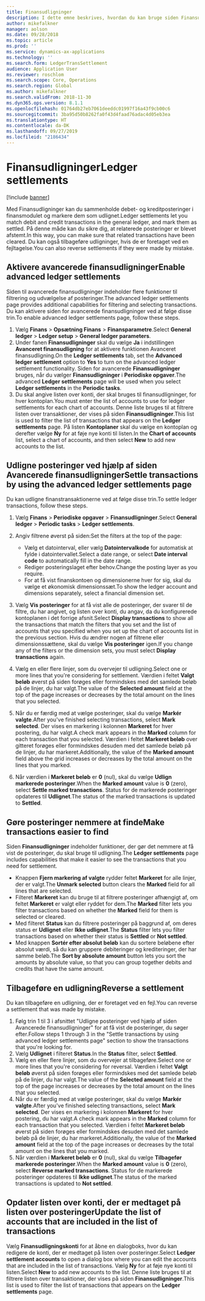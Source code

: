 ```yaml
---
title: Finansudligninger
description: I dette emne beskrives, hvordan du kan bruge siden Finansudligninger til at udligne finansposteringer og tilbageføre udligninger.
author: mikefalkner
manager: aolson
ms.date: 09/28/2018
ms.topic: article
ms.prod: ''
ms.service: dynamics-ax-applications
ms.technology: ''
ms.search.form: LedgerTransSettlement
audience: Application User
ms.reviewer: roschlom
ms.search.scope: Core, Operations
ms.search.region: Global
ms.author: mikefalkner
ms.search.validFrom: 2018-11-30
ms.dyn365.ops.version: 8.1.1
ms.openlocfilehash: 01764db27eb7061deeddc01997f16a43f9cb00c6
ms.sourcegitcommit: 3ba95d50b8262fa0f43d4faad76adac4d05eb3ea
ms.translationtype: HT
ms.contentlocale: da-DK
ms.lasthandoff: 09/27/2019
ms.locfileid: "2186434"
---
```

# <a name="ledger-settlements"></a><span data-ttu-id="d751c-103">Finansudligninger</span><span class="sxs-lookup"><span data-stu-id="d751c-103">Ledger settlements</span></span>

[!include [banner](../includes/banner.md)]

<span data-ttu-id="d751c-104">Med Finansudligninger kan du sammenholde debet- og kreditposteringer i finansmodulet og markere dem som udlignet.</span><span class="sxs-lookup"><span data-stu-id="d751c-104">Ledger settlements let you match debit and credit transactions in the general ledger, and mark them as settled.</span></span> <span data-ttu-id="d751c-105">På denne måde kan du sikre dig, at relaterede posteringer er blevet afstemt.</span><span class="sxs-lookup"><span data-stu-id="d751c-105">In this way, you can make sure that related transactions have been cleared.</span></span> <span data-ttu-id="d751c-106">Du kan også tilbageføre udligninger, hvis de er foretaget ved en fejltagelse.</span><span class="sxs-lookup"><span data-stu-id="d751c-106">You can also reverse settlements if they were made by mistake.</span></span>

## <a name="enable-advanced-ledger-settlements"></a><span data-ttu-id="d751c-107">Aktivere avancerede finansudligninger</span><span class="sxs-lookup"><span data-stu-id="d751c-107">Enable advanced ledger settlements</span></span>

<span data-ttu-id="d751c-108">Siden til avancerede finansudligninger indeholder flere funktioner til filtrering og udvælgelse af posteringer.</span><span class="sxs-lookup"><span data-stu-id="d751c-108">The advanced ledger settlements page provides additional capabilities for filtering and selecting transactions.</span></span> <span data-ttu-id="d751c-109">Du kan aktivere siden for avancerede finansudligninger ved at følge disse trin.</span><span class="sxs-lookup"><span data-stu-id="d751c-109">To enable advanced ledger settlements page, follow these steps.</span></span>

1. <span data-ttu-id="d751c-110">Vælg **Finans** \> **Opsætning Finans** \> **Finansparametre**.</span><span class="sxs-lookup"><span data-stu-id="d751c-110">Select **General ledger** \> **Ledger setup** \> **General ledger parameters**.</span></span> 
2. <span data-ttu-id="d751c-111">Under fanen **Finansudligninger** skal du vælge **Ja** i indstillingen **Avanceret finansudligning** for at aktivere funktionen Avanceret finansudligning.</span><span class="sxs-lookup"><span data-stu-id="d751c-111">On the **Ledger settlements** tab, set the **Advanced ledger settlement** option to **Yes** to turn on the advanced ledger settlement functionality.</span></span> <span data-ttu-id="d751c-112">Siden for avancerede **Finansudligninger** bruges, når du vælger **Finansudligninger** i **Periodiske opgaver**.</span><span class="sxs-lookup"><span data-stu-id="d751c-112">The advanced **Ledger settlements** page will be used when you select **Ledger settlements** in the **Periodic tasks**.</span></span> 
3. <span data-ttu-id="d751c-113">Du skal angive listen over konti, der skal bruges til finansudligninger, for hver kontoplan.</span><span class="sxs-lookup"><span data-stu-id="d751c-113">You must enter the list of accounts to use for ledger settlements for each chart of accounts.</span></span> <span data-ttu-id="d751c-114">Denne liste bruges til at filtrere listen over transaktioner, der vises på siden **Finansudligninger**.</span><span class="sxs-lookup"><span data-stu-id="d751c-114">This list is used to filter the list of transactions that appears on the **Ledger settlements** page.</span></span> <span data-ttu-id="d751c-115">På listen **Kontoplaner** skal du vælge en kontoplan og derefter vælge **Ny** for at føje nye konti til listen.</span><span class="sxs-lookup"><span data-stu-id="d751c-115">In the **Chart of accounts** list, select a chart of accounts, and then select **New** to add new accounts to the list.</span></span>

## <a name="settle-transactions-by-using-the-advanced-ledger-settlements-page"></a><span data-ttu-id="d751c-116">Udligne posteringer ved hjælp af siden Avancerede finansudligninger</span><span class="sxs-lookup"><span data-stu-id="d751c-116">Settle transactions by using the advanced ledger settlements page</span></span>

<span data-ttu-id="d751c-117">Du kan udligne finanstransaktionerne ved at følge disse trin.</span><span class="sxs-lookup"><span data-stu-id="d751c-117">To settle ledger transactions, follow these steps.</span></span>

1. <span data-ttu-id="d751c-118">Vælg **Finans** \> **Periodiske opgaver** \> **Finansudligninger**.</span><span class="sxs-lookup"><span data-stu-id="d751c-118">Select **General ledger** \> **Periodic tasks** \> **Ledger settlements**.</span></span>
2. <span data-ttu-id="d751c-119">Angiv filtrene øverst på siden:</span><span class="sxs-lookup"><span data-stu-id="d751c-119">Set the filters at the top of the page:</span></span>

    - <span data-ttu-id="d751c-120">Vælg et datointerval, eller vælg **Datointervalkode** for automatisk at fylde i datointervallet.</span><span class="sxs-lookup"><span data-stu-id="d751c-120">Select a date range, or select **Date interval code** to automatically fill in the date range.</span></span>
    - <span data-ttu-id="d751c-121">Rediger posteringslaget efter behov.</span><span class="sxs-lookup"><span data-stu-id="d751c-121">Change the posting layer as you require.</span></span>
    - <span data-ttu-id="d751c-122">For at få vist finanskontoen og dimensionerne hver for sig, skal du vælge et økonomisk dimensionssæt.</span><span class="sxs-lookup"><span data-stu-id="d751c-122">To show the ledger account and dimensions separately, select a financial dimension set.</span></span>

3. <span data-ttu-id="d751c-123">Vælg **Vis posteringer** for at få vist alle de posteringer, der svarer til de filtre, du har angivet, og listen over konti, du angav, da du konfigurerede kontoplanen i det forrige afsnit.</span><span class="sxs-lookup"><span data-stu-id="d751c-123">Select **Display transactions** to show all the transactions that match the filters that you set and the list of accounts that you specified when you set up the chart of accounts list in the previous section.</span></span> <span data-ttu-id="d751c-124">Hvis du ændrer nogen af filtrene eller dimensionssættene, skal du vælge **Vis posteringer** igen.</span><span class="sxs-lookup"><span data-stu-id="d751c-124">If you change any of the filters or the dimension sets, you must select **Display transactions** again.</span></span>
4. <span data-ttu-id="d751c-125">Vælg en eller flere linjer, som du overvejer til udligning.</span><span class="sxs-lookup"><span data-stu-id="d751c-125">Select one or more lines that you're considering for settlement.</span></span> <span data-ttu-id="d751c-126">Værdien i feltet **Valgt beløb** øverst på siden forøges eller formindskes med det samlede beløb på de linjer, du har valgt.</span><span class="sxs-lookup"><span data-stu-id="d751c-126">The value of the **Selected amount** field at the top of the page increases or decreases by the total amount on the lines that you selected.</span></span>
5. <span data-ttu-id="d751c-127">Når du er færdig med at vælge posteringer, skal du vælge **Markér valgte**.</span><span class="sxs-lookup"><span data-stu-id="d751c-127">After you've finished selecting transactions, select **Mark selected**.</span></span> <span data-ttu-id="d751c-128">Der vises en markering i kolonnen **Markeret** for hver postering, du har valgt.</span><span class="sxs-lookup"><span data-stu-id="d751c-128">A check mark appears in the **Marked** column for each transaction that you selected.</span></span> <span data-ttu-id="d751c-129">Værdien i feltet **Markeret beløb** over gitteret forøges eller formindskes desuden med det samlede beløb på de linjer, du har markeret.</span><span class="sxs-lookup"><span data-stu-id="d751c-129">Additionally, the value of the **Marked amount** field above the grid increases or decreases by the total amount on the lines that you marked.</span></span>
6. <span data-ttu-id="d751c-130">Når værdien i **Markeret beløb** er **0** (nul), skal du vælge **Udlign markerede posteringer**.</span><span class="sxs-lookup"><span data-stu-id="d751c-130">When the **Marked amount** value is **0** (zero), select **Settle marked transactions**.</span></span> <span data-ttu-id="d751c-131">Status for de markerede posteringer opdateres til **Udlignet**.</span><span class="sxs-lookup"><span data-stu-id="d751c-131">The status of the marked transactions is updated to **Settled**.</span></span>

## <a name="make-transactions-easier-to-find"></a><span data-ttu-id="d751c-132">Gøre posteringer nemmere at finde</span><span class="sxs-lookup"><span data-stu-id="d751c-132">Make transactions easier to find</span></span>

<span data-ttu-id="d751c-133">Siden **Finansudligninger** indeholder funktioner, der gør det nemmere at få vist de posteringer, du skal bruge til udligning.</span><span class="sxs-lookup"><span data-stu-id="d751c-133">The **Ledger settlements** page includes capabilities that make it easier to see the transactions that you need for settlement.</span></span>

- <span data-ttu-id="d751c-134">Knappen **Fjern markering af valgte** rydder feltet **Markeret** for alle linjer, der er valgt.</span><span class="sxs-lookup"><span data-stu-id="d751c-134">The **Unmark selected** button clears the **Marked** field for all lines that are selected.</span></span>
- <span data-ttu-id="d751c-135">Filteret **Markeret** kan du bruge til at filtrere posteringer afhængigt af, om feltet **Markeret** er valgt eller ryddet for dem.</span><span class="sxs-lookup"><span data-stu-id="d751c-135">The **Marked** filter lets you filter transactions based on whether the **Marked** field for them is selected or cleared.</span></span>
- <span data-ttu-id="d751c-136">Med filteret **Status** kan du filtrere posteringer på baggrund af, om deres status er **Udlignet** eller **Ikke udlignet**.</span><span class="sxs-lookup"><span data-stu-id="d751c-136">The **Status** filter lets you filter transactions based on whether their status is **Settled** or **Not settled**.</span></span>
- <span data-ttu-id="d751c-137">Med knappen **Sortér efter absolut beløb** kan du sortere beløbene efter absolut værdi, så du kan gruppere debiteringer og krediteringer, der har samme beløb.</span><span class="sxs-lookup"><span data-stu-id="d751c-137">The **Sort by absolute amount** button lets you sort the amounts by absolute value, so that you can group together debits and credits that have the same amount.</span></span>

## <a name="reverse-a-settlement"></a><span data-ttu-id="d751c-138">Tilbageføre en udligning</span><span class="sxs-lookup"><span data-stu-id="d751c-138">Reverse a settlement</span></span>

<span data-ttu-id="d751c-139">Du kan tilbageføre en udligning, der er foretaget ved en fejl.</span><span class="sxs-lookup"><span data-stu-id="d751c-139">You can reverse a settlement that was made by mistake.</span></span>

1. <span data-ttu-id="d751c-140">Følg trin 1 til 3 i afsnittet "Udligne posteringer ved hjælp af siden Avancerede finansudligninger" for at få vist de posteringer, du søger efter.</span><span class="sxs-lookup"><span data-stu-id="d751c-140">Follow steps 1 through 3 in the "Settle transactions by using advanced ledger settlements page" section to show the transactions that you're looking for.</span></span>
2. <span data-ttu-id="d751c-141">Vælg **Udlignet** i filteret **Status**.</span><span class="sxs-lookup"><span data-stu-id="d751c-141">In the **Status** filter, select **Settled**.</span></span>
3. <span data-ttu-id="d751c-142">Vælg en eller flere linjer, som du overvejer at tilbageføre.</span><span class="sxs-lookup"><span data-stu-id="d751c-142">Select one or more lines that you're considering for reversal.</span></span> <span data-ttu-id="d751c-143">Værdien i feltet **Valgt beløb** øverst på siden forøges eller formindskes med det samlede beløb på de linjer, du har valgt.</span><span class="sxs-lookup"><span data-stu-id="d751c-143">The value of the **Selected amount** field at the top of the page increases or decreases by the total amount on the lines that you selected.</span></span>
4. <span data-ttu-id="d751c-144">Når du er færdig med at vælge posteringer, skal du vælge **Markér valgte**.</span><span class="sxs-lookup"><span data-stu-id="d751c-144">After you've finished selecting transactions, select **Mark selected**.</span></span> <span data-ttu-id="d751c-145">Der vises en markering i kolonnen **Markeret** for hver postering, du har valgt.</span><span class="sxs-lookup"><span data-stu-id="d751c-145">A check mark appears in the **Marked** column for each transaction that you selected.</span></span> <span data-ttu-id="d751c-146">Værdien i feltet **Markeret beløb** øverst på siden forøges eller formindskes desuden med det samlede beløb på de linjer, du har markeret.</span><span class="sxs-lookup"><span data-stu-id="d751c-146">Additionally, the value of the **Marked amount** field at the top of the page increases or decreases by the total amount on the lines that you marked.</span></span>
5. <span data-ttu-id="d751c-147">Når værdien i **Markeret beløb** er **0** (nul), skal du vælge **Tilbagefør markerede posteringer**.</span><span class="sxs-lookup"><span data-stu-id="d751c-147">When the **Marked amount** value is **0** (zero), select **Reverse marked transactions**.</span></span> <span data-ttu-id="d751c-148">Status for de markerede posteringer opdateres til **Ikke udlignet**.</span><span class="sxs-lookup"><span data-stu-id="d751c-148">The status of the marked transactions is updated to **Not settled**.</span></span>

## <a name="update-the-list-of-accounts-that-are-included-in-the-list-of-transactions"></a><span data-ttu-id="d751c-149">Opdater listen over konti, der er medtaget på listen over posteringer</span><span class="sxs-lookup"><span data-stu-id="d751c-149">Update the list of accounts that are included in the list of transactions</span></span>

<span data-ttu-id="d751c-150">Vælg **Finansudligningskonti** for at åbne en dialogboks, hvor du kan redigere de konti, der er medtaget på listen over posteringer.</span><span class="sxs-lookup"><span data-stu-id="d751c-150">Select **Ledger settlement accounts** to open a dialog box where you can edit the accounts that are included in the list of transactions.</span></span> <span data-ttu-id="d751c-151">Vælg **Ny** for at føje nye konti til listen.</span><span class="sxs-lookup"><span data-stu-id="d751c-151">Select **New** to add new accounts to the list.</span></span> <span data-ttu-id="d751c-152">Denne liste bruges til at filtrere listen over transaktioner, der vises på siden **Finansudligninger**.</span><span class="sxs-lookup"><span data-stu-id="d751c-152">This list is used to filter the list of transactions that appears on the **Ledger settlements** page.</span></span>
